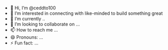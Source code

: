 - 👋 Hi, I’m @ceddto100
- 👀 I’m interested in connecting with like-minded to build something great
- 🌱 I’m currently ..
- 💞️ I’m looking to collaborate on ...
- 📫 How to reach me ...
- 😄 Pronouns: ...
- ⚡ Fun fact: ...

<!---
ceddto100/ceddto100 is a ✨ special ✨ repository because its `README.md` (this file) appears on your GitHub profile.
You can click the Preview link to take a look at your changes.
--->
